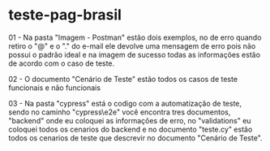 # teste-pag-brasil

01 - Na pasta "Imagem - Postman" estão dois exemplos, no de erro quando retiro o "@" e o "." do e-mail ele devolve uma mensagem de erro pois não possui o padrão ideal e na imagem de sucesso todas as informações estão de acordo com o caso de teste.

02 - O documento "Cenário de Teste" estão todos os casos de teste funcionais e não funcionais

03 - Na pasta "cypress" está o codigo com a automatização de teste, sendo no caminho "cypress\e2e" você encontra tres documentos, "backend" onde eu coloquei as informações de erro, no "validations" eu coloquei todos os cenarios do backend e no documento "teste.cy" estão todos os cenarios de teste que descrevir no documento "Cenário de Teste".